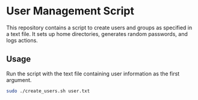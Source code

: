 # User Management Script

This repository contains a script to create users and groups as specified in a text file. It sets up home directories, generates random passwords, and logs actions.

## Usage

Run the script with the text file containing user information as the first argument.

```bash
sudo ./create_users.sh user.txt
